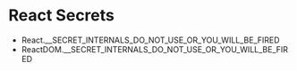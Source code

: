 # React Secrets

- React.\_\_SECRET_INTERNALS_DO_NOT_USE_OR_YOU_WILL_BE_FIRED
- ReactDOM.\_\_SECRET_INTERNALS_DO_NOT_USE_OR_YOU_WILL_BE_FIRED
